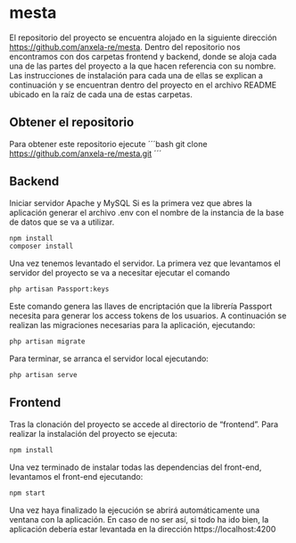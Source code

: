 # mesta
El repositorio del proyecto se encuentra alojado en la siguiente dirección https://github.com/anxela-re/mesta. Dentro del repositorio nos encontramos con dos carpetas frontend y backend, donde se aloja cada una de las partes del proyecto a la que hacen referencia con su nombre. Las instrucciones de instalación para cada una de ellas se explican a continuación y se encuentran dentro del proyecto en el archivo README ubicado en la raíz de cada una de estas carpetas.

## Obtener el repositorio 
Para obtener este repositorio ejecute
´´´bash
git clone https://github.com/anxela-re/mesta.git
´´´
## Backend 

Iniciar servidor Apache y MySQL
Si es la primera vez que abres la aplicación generar el archivo .env con el nombre de la instancia de la base de datos que se va a utilizar.

```bash
npm install
composer install
```
Una vez tenemos levantado el servidor. La primera vez que levantamos el servidor del proyecto se va a necesitar ejecutar el comando

```bash
php artisan Passport:keys
```
Este comando genera las llaves de encriptación que la librería Passport necesita para generar los access tokens de los usuarios. A continuación se realizan las migraciones necesarias para la aplicación, ejecutando:

```bash
php artisan migrate
```
Para terminar, se arranca el servidor local ejecutando:

```bash
php artisan serve
```

## Frontend
Tras la clonación del proyecto se accede al directorio de “frontend”. Para realizar la instalación del proyecto se ejecuta:

```bash
npm install
```

Una vez terminado de instalar todas las dependencias del front-end, levantamos el front-end ejecutando:

```bash
npm start
```

Una vez haya finalizado la ejecución se abrirá automáticamente una ventana con la aplicación. En caso de no ser así, si todo ha ido bien, la aplicación debería estar levantada en la dirección https://localhost:4200 